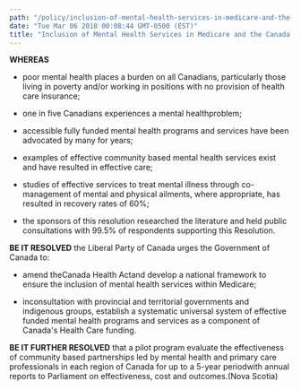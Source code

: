 ```yaml
---
path: "/policy/inclusion-of-mental-health-services-in-medicare-and-the-canada-health-act"
date: "Tue Mar 06 2018 00:08:44 GMT-0500 (EST)"
title: "Inclusion of Mental Health Services in Medicare and the Canada Health Act"
---
```

      

 **WHEREAS** 
 

* poor mental health places a burden on all Canadians, particularly those living in poverty and/or working in positions with no provision of health care insurance;

* one in five Canadians experiences a mental healthproblem;

* accessible fully funded mental health programs and services have been advocated by many for years;

* examples of effective community based mental health services exist and have resulted in effective care;

* studies of effective services to treat mental illness through co-management of mental and physical ailments, where appropriate, has resulted in recovery rates of 60%;

* the sponsors of this resolution researched the literature and held public consultations with 99.5% of respondents supporting this Resolution.

**BE IT RESOLVED** the Liberal Party of Canada urges the Government of Canada to:

* amend theCanada Health Actand develop a national framework to ensure the inclusion of mental health services within Medicare;

* inconsultation with provincial and territorial governments and indigenous groups, establish a systematic universal system of effective funded mental health programs and services as a component of Canada's Health Care funding.

**BE IT FURTHER RESOLVED** that a pilot program evaluate the effectiveness of community based partnerships led by mental health and primary care professionals in each region of Canada for up to a 5-year periodwith annual reports to Parliament on effectiveness, cost and outcomes.(Nova Scotia)